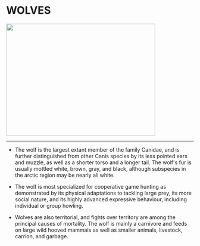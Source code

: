 # WOLVES

<img
    src="https://images.pexels.com/photos/11800374/pexels-photo-11800374.jpeg?auto=compress&cs=tinysrgb&w=1260&h=750&dpr=1"
    style="width:400px; height:300px">

___

* The wolf is the largest extant member of the family Canidae, and is further distinguished from other Canis species by its less pointed ears and muzzle, as well as a shorter torso and a longer tail. The wolf's fur is usually mottled white, brown, gray, and black, although subspecies in the arctic region may be nearly all white.

* The wolf is most specialized for cooperative game hunting as demonstrated by its physical adaptations to tackling large prey, its more social nature, and its highly advanced expressive behaviour, including individual or group howling.

* Wolves are also territorial, and fights over territory are among the principal causes of mortality. The wolf is mainly a carnivore and feeds on large wild hooved mammals as well as smaller animals, livestock, carrion, and garbage.
